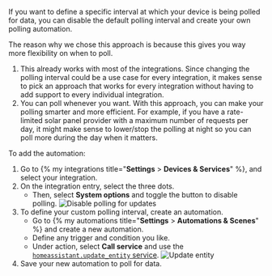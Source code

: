 

If you want to define a specific interval at which your device is being polled for data, you can disable the default polling interval and create your own polling automation.

The reason why we chose this approach is because this gives you way more flexibility on when to poll.

1. This already works with most of the integrations. Since changing the polling interval could be a use case for every integration, it makes sense to pick an approach that works for every integration without having to add support to every individual integration.
2. You can poll whenever you want. With this approach, you can make your polling smarter and more efficient. For example, if you have a rate-limited solar panel provider with a maximum number of requests per day, it might make sense to lower/stop the polling at night so you can poll more during the day when it matters.

To add the automation:

1. Go to {% my integrations title="**Settings** > **Devices & Services**" %}, and select your integration.
2. On the integration entry, select the three dots.
   - Then, select **System options** and toggle the button to disable polling.
   ![Disable polling for updates](/images/screenshots/custom_polling_01.png)
3. To define your custom polling interval, create an automation.
   - Go to {% my automations title="**Settings** > **Automations & Scenes**" %} and create a new automation.
   - Define any trigger and condition you like.
   - Under action, select **Call service** and use the [`homeassistant.update_entity` service](/integrations/homeassistant/#service-homeassistantupdate_entity).
   ![Update entity](/images/screenshots/custom_polling_02.png)
4. Save your new automation to poll for data.
